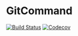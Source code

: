 # GitCommand

[![Build Status](https://travis-ci.com/bcbi/GitCommand.jl.svg?branch=master)](https://travis-ci.com/bcbi/GitCommand.jl)
[![Codecov](https://codecov.io/gh/bcbi/GitCommand.jl/branch/master/graph/badge.svg)](https://codecov.io/gh/bcbi/GitCommand.jl)
